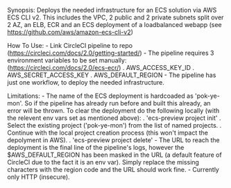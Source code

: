 Synopsis: Deploys the needed infrastructure for an ECS solution via AWS ECS CLI v2. This includes the VPC, 2 public and 2 private subnets split over 2 AZ, an ELB, ECR and an ECS deployment of a loadbalanced webapp (see https://github.com/aws/amazon-ecs-cli-v2)

How To Use:
    -   Link CircleCI pipeline to repo (https://circleci.com/docs/2.0/getting-started/)
    -   The pipeline requires 3 environment variables to be set manually: (https://circleci.com/docs/2.0/ecs-ecr/)
        . AWS_ACCESS_KEY_ID
        . AWS_SECRET_ACCESS_KEY
        . AWS_DEFAULT_REGION
    -   The pipeline has just one workflow, to deploy the needed infrastructure.

Limitations:
    -   The name of the ECS deployment is hardcoaded as 'pok-ye-mon'. So if the pipeline has already run before and built this already, an error will be thrown. To clear the deployment do the following locally (with the relevent env vars set as mentioned above):
        .   'ecs-preview project init'
        .   Select the existing project ('pok-ye-mon') from the list of named projects.
        .   Continue with the local project creation process (this won't impact the depolyment in AWS).
        .   'ecs-preview project delete'
    -   The URL to reach the deployment is the final line of the pipeline's logs, however the $AWS_DEFAULT_REGION has been masked in the URL (a default feature of CircleCI due to the fact it is an env var). Simply replace the missing characters with the region code and the URL should work fine.
    -   Currently only HTTP (insecure).